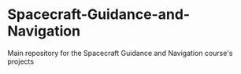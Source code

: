 # Spacecraft-Guidance-and-Navigation
Main repository for the Spacecraft Guidance and Navigation course's projects
